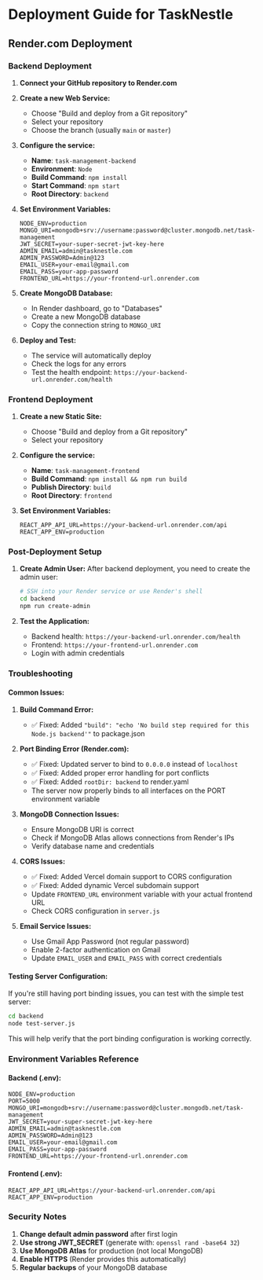 # Deployment Guide for TaskNestle

## Render.com Deployment

### Backend Deployment

1. **Connect your GitHub repository to Render.com**

2. **Create a new Web Service:**
   - Choose "Build and deploy from a Git repository"
   - Select your repository
   - Choose the branch (usually `main` or `master`)

3. **Configure the service:**
   - **Name**: `task-management-backend`
   - **Environment**: `Node`
   - **Build Command**: `npm install`
   - **Start Command**: `npm start`
   - **Root Directory**: `backend`

4. **Set Environment Variables:**
   ```
   NODE_ENV=production
   MONGO_URI=mongodb+srv://username:password@cluster.mongodb.net/task-management
   JWT_SECRET=your-super-secret-jwt-key-here
   ADMIN_EMAIL=admin@tasknestle.com
   ADMIN_PASSWORD=Admin@123
   EMAIL_USER=your-email@gmail.com
   EMAIL_PASS=your-app-password
   FRONTEND_URL=https://your-frontend-url.onrender.com
   ```

5. **Create MongoDB Database:**
   - In Render dashboard, go to "Databases"
   - Create a new MongoDB database
   - Copy the connection string to `MONGO_URI`

6. **Deploy and Test:**
   - The service will automatically deploy
   - Check the logs for any errors
   - Test the health endpoint: `https://your-backend-url.onrender.com/health`

### Frontend Deployment

1. **Create a new Static Site:**
   - Choose "Build and deploy from a Git repository"
   - Select your repository

2. **Configure the service:**
   - **Name**: `task-management-frontend`
   - **Build Command**: `npm install && npm run build`
   - **Publish Directory**: `build`
   - **Root Directory**: `frontend`

3. **Set Environment Variables:**
   ```
   REACT_APP_API_URL=https://your-backend-url.onrender.com/api
   REACT_APP_ENV=production
   ```

### Post-Deployment Setup

1. **Create Admin User:**
   After backend deployment, you need to create the admin user:
   ```bash
   # SSH into your Render service or use Render's shell
   cd backend
   npm run create-admin
   ```

2. **Test the Application:**
   - Backend health: `https://your-backend-url.onrender.com/health`
   - Frontend: `https://your-frontend-url.onrender.com`
   - Login with admin credentials

### Troubleshooting

#### Common Issues:

1. **Build Command Error:**
   - ✅ Fixed: Added `"build": "echo 'No build step required for this Node.js backend'"` to package.json

2. **Port Binding Error (Render.com):**
   - ✅ Fixed: Updated server to bind to `0.0.0.0` instead of `localhost`
   - ✅ Fixed: Added proper error handling for port conflicts
   - ✅ Fixed: Added `rootDir: backend` to render.yaml
   - The server now properly binds to all interfaces on the PORT environment variable

3. **MongoDB Connection Issues:**
   - Ensure MongoDB URI is correct
   - Check if MongoDB Atlas allows connections from Render's IPs
   - Verify database name and credentials

4. **CORS Issues:**
   - ✅ Fixed: Added Vercel domain support to CORS configuration
   - ✅ Fixed: Added dynamic Vercel subdomain support
   - Update `FRONTEND_URL` environment variable with your actual frontend URL
   - Check CORS configuration in `server.js`

5. **Email Service Issues:**
   - Use Gmail App Password (not regular password)
   - Enable 2-factor authentication on Gmail
   - Update `EMAIL_USER` and `EMAIL_PASS` with correct credentials

#### Testing Server Configuration:
If you're still having port binding issues, you can test with the simple test server:
```bash
cd backend
node test-server.js
```
This will help verify that the port binding configuration is working correctly.

### Environment Variables Reference

#### Backend (.env):
```env
NODE_ENV=production
PORT=5000
MONGO_URI=mongodb+srv://username:password@cluster.mongodb.net/task-management
JWT_SECRET=your-super-secret-jwt-key-here
ADMIN_EMAIL=admin@tasknestle.com
ADMIN_PASSWORD=Admin@123
EMAIL_USER=your-email@gmail.com
EMAIL_PASS=your-app-password
FRONTEND_URL=https://your-frontend-url.onrender.com
```

#### Frontend (.env):
```env
REACT_APP_API_URL=https://your-backend-url.onrender.com/api
REACT_APP_ENV=production
```

### Security Notes

1. **Change default admin password** after first login
2. **Use strong JWT_SECRET** (generate with: `openssl rand -base64 32`)
3. **Use MongoDB Atlas** for production (not local MongoDB)
4. **Enable HTTPS** (Render provides this automatically)
5. **Regular backups** of your MongoDB database
